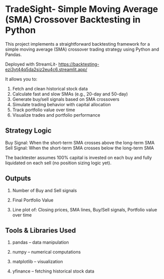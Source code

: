 # TradeSight- Simple Moving Average (SMA) Crossover Backtesting in Python
This project implements a straightforward backtesting framework for a simple moving average (SMA) crossover trading strategy using Python and Pandas.

Deployed with StreamLit- https://backtesting-ezi3yt44q5da2siz2eu4c6.streamlit.app/

It allows you to:
1. Fetch and clean historical stock data
2. Calculate fast and slow SMAs (e.g., 20-day and 50-day)
3. Generate buy/sell signals based on SMA crossovers
4. Simulate trading behavior with capital allocation
5. Track portfolio value over time
6. Visualize trades and portfolio performance

## Strategy Logic
Buy Signal: When the short-term SMA crosses above the long-term SMA
Sell Signal: When the short-term SMA crosses below the long-term SMA

The backtester assumes 100% capital is invested on each buy and fully liquidated on each sell (no position sizing logic yet).

## Outputs
1. Number of Buy and Sell signals

2. Final Portfolio Value

3. Line plot of: Closing prices, SMA lines, Buy/Sell signals, Portfolio value over time

## Tools & Libraries Used
1. pandas – data manipulation

2. numpy – numerical computations

3. matplotlib – visualization

4. yfinance – fetching historical stock data
